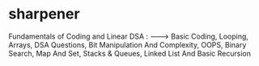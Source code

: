 # sharpener
Fundamentals of Coding and Linear DSA : --->  Basic Coding, Looping, Arrays, DSA Questions, Bit Manipulation And Complexity, OOPS, Binary Search, Map And Set, Stacks &amp; Queues, Linked List And Basic Recursion
